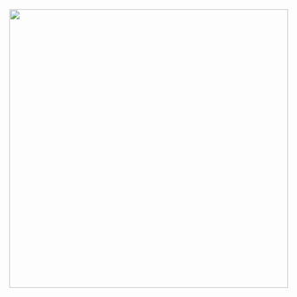   <img height="auto" width="500px" src ="https://github-readme-stats.vercel.app/api/top-langs/?username=jdmr10&hide_progress=false">

